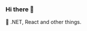 ### Hi there 👋

🦄 .NET, React and other things.

<!--
---

[LinkedIn ⚒️](https://linkedin.com/in/rustamirzaev), [Website 🖇️](https://irzaev.dev), [YouTube 📹](https://www.youtube.com/c/RustamIrzaev), [ArtStation 🎨](https://www.artstation.com/rustam_irzaiev)

---
Fun facts: do Blender things as well
-->

<!--
**RustamIrzaev/RustamIrzaev** is a ✨ _special_ ✨ repository because its `README.md` (this file) appears on your GitHub profile.

Here are some ideas to get you started:

- 🔭 I’m currently working on ...
- 🌱 I’m currently learning ...
- 👯 I’m looking to collaborate on ...
- 🤔 I’m looking for help with ...
- 💬 Ask me about ...
- 📫 How to reach me: ...
- 😄 Pronouns: ...
- ⚡ Fun fact: ...
-->
